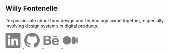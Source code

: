 ## Willy Fontenelle
I'm passionate about how design and technology come together, especially involving design systems in digital products.

<a href="https://www.linkedin.com/in/willyfontenelle" target="_blank">
    <img src="/linkedin.svg" style="padding-right: 8px;" >
</a>

<a href="https://github.com/willyfontenelle" target="_blank">
    <img src="/github.svg" style="padding-right: 8px;">
</a>

<a href="https://www.behance.net/willyfontenelle" target="_blank">
    <img src="/behance.svg" style="padding-right: 8px;">
</a>

<a href="https://willyfontenelle.medium.com/" target="_blank">
    <img src="/medium.svg">
</a>